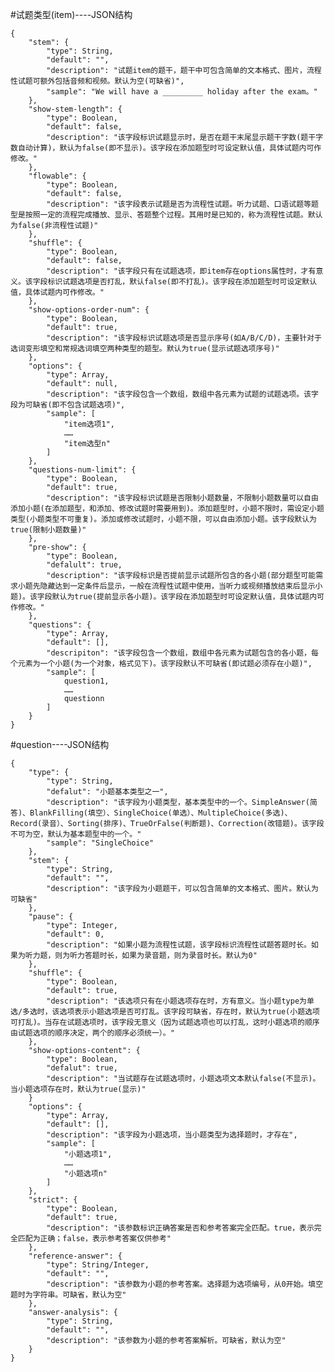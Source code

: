 #试题类型(item)----JSON结构

	{	
		"stem": {
			"type": String,
			"default": "",
			"description": "试题item的题干，题干中可包含简单的文本格式、图片，流程性试题可额外包括音频和视频。默认为空(可缺省)",
			"sample": "We will have a _________ holiday after the exam。"
		},
		"show-stem-length": {
			"type": Boolean,
			"default": false,
			"description": "该字段标识试题显示时，是否在题干末尾显示题干字数(题干字数自动计算)，默认为false(即不显示)。该字段在添加题型时可设定默认值，具体试题内可作修改。"
		},
		"flowable": {
			"type": Boolean,
			"default": false,
			"description": "该字段表示试题是否为流程性试题。听力试题、口语试题等题型是按照一定的流程完成播放、显示、答题整个过程。其用时是已知的，称为流程性试题。默认为false(非流程性试题)"
		},
		"shuffle": {
			"type": Boolean,
			"default": false,
			"description": "该字段只有在试题选项，即item存在options属性时，才有意义。该字段标识试题选项是否打乱，默认false(即不打乱)。该字段在添加题型时可设定默认值，具体试题内可作修改。"
		},
		"show-options-order-num": {
			"type": Boolean,
			"default": true,
			"description": "该字段标识试题选项是否显示序号(如A/B/C/D)，主要针对于选词变形填空和常规选词填空两种类型的题型。默认为true(显示试题选项序号)"
		},
		"options": {
			"type": Array,
			"default": null,
			"description": "该字段包含一个数组，数组中各元素为试题的试题选项。该字段为可缺省(即不包含试题选项)",
			"sample": [
				"item选项1",
				……
				"item选型n"
			]
		},
		"questions-num-limit": {
			"type": Boolean,
			"default": true,
			"description": "该字段标识试题是否限制小题数量，不限制小题数量可以自由添加小题(在添加题型，和添加、修改试题时需要用到)。添加题型时，小题不限时，需设定小题类型(小题类型不可重复)。添加或修改试题时，小题不限，可以自由添加小题。该字段默认为true(限制小题数量)"
		},
		"pre-show": {
			"type": Boolean,
			"defalult": true,
			"description": "该字段标识是否提前显示试题所包含的各小题(部分题型可能需求小题先隐藏达到一定条件后显示，一般在流程性试题中使用，当听力或视频播放结束后显示小题)。该字段默认为true(提前显示各小题)。该字段在添加题型时可设定默认值，具体试题内可作修改。"
		},
		"questions": {
			"type": Array,
			"default": [],
			"descripiton": "该字段包含一个数组，数组中各元素为试题包含的各小题，每个元素为一个小题(为一个对象，格式见下)。该字段默认不可缺省(即试题必须存在小题)",
			"sample": [			
				question1,
				……
				questionn
			]
		}
	}

#question----JSON结构

	{
		"type": {
			"type": String,
			"defalut": "小题基本类型之一",
			"description": "该字段为小题类型，基本类型中的一个。SimpleAnswer(简答)、BlankFilling(填空）、SingleChoice(单选）、MultipleChoice(多选)、Record(录音）、Sorting(排序)、TrueOrFalse(判断题)、Correction(改错题)。该字段不可为空，默认为基本题型中的一个。"
			"sample": "SingleChoice"
		},
		"stem": {
			"type": String,
			"default": "",
			"description": "该字段为小题题干，可以包含简单的文本格式、图片。默认为可缺省"
		},
		"pause": {
			"type": Integer,
			"default": 0,
			"description": "如果小题为流程性试题，该字段标识流程性试题答题时长。如果为听力题，则为听力答题时长，如果为录音题，则为录音时长。默认为0"
		},
		"shuffle": {
			"type": Boolean,
			"default": true,
			"description": "该选项只有在小题选项存在时，方有意义。当小题type为单选/多选时，该选项表示小题选项是否可打乱。该字段可缺省，存在时，默认为true(小题选项可打乱)。当存在试题选项时，该字段无意义（因为试题选项也可以打乱，这时小题选项的顺序由试题选项的顺序决定，两个的顺序必须统一）。"
		},
		"show-options-content": {
			"type": Boolean,
			"defalut": true,
			"description": "当试题存在试题选项时，小题选项文本默认false(不显示)。当小题选项存在时，默认为true(显示)"
		}
		"options": {
			"type": Array,
			"default": [],
			"description": "该字段为小题选项，当小题类型为选择题时，才存在",
			"sample": [
				"小题选项1",
				……
				"小题选项n"
			]
		},
		"strict": {
			"type": Boolean,
			"default": true,
			"description": "该参数标识正确答案是否和参考答案完全匹配。true，表示完全匹配为正确；false，表示参考答案仅供参考"
		},
		"reference-answer": {
			"type": String/Integer,
			"default": "",
			"description": "该参数为小题的参考答案。选择题为选项编号，从0开始。填空题时为字符串。可缺省，默认为空"
		},
		"answer-analysis": {
			"type": String,
			"default": "",
			"description": "该参数为小题的参考答案解析。可缺省，默认为空"
		}
 	}
